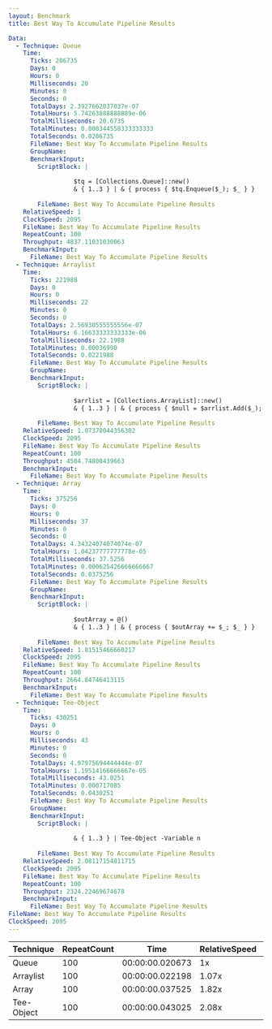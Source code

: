 ```yaml
---
layout: Benchmark
title: Best Way To Accumulate Pipeline Results

Data: 
  - Technique: Queue
    Time: 
      Ticks: 206735
      Days: 0
      Hours: 0
      Milliseconds: 20
      Minutes: 0
      Seconds: 0
      TotalDays: 2.3927662037037e-07
      TotalHours: 5.74263888888889e-06
      TotalMilliseconds: 20.6735
      TotalMinutes: 0.000344558333333333
      TotalSeconds: 0.0206735
      FileName: Best Way To Accumulate Pipeline Results
      GroupName: 
      BenchmarkInput: 
        ScriptBlock: |
          
                  $tq = [Collections.Queue]::new()
                  & { 1..3 } | & { process { $tq.Enqueue($_); $_ } }
              
        FileName: Best Way To Accumulate Pipeline Results
    RelativeSpeed: 1
    ClockSpeed: 2095
    FileName: Best Way To Accumulate Pipeline Results
    RepeatCount: 100
    Throughput: 4837.11031030063
    BenchmarkInput: 
      FileName: Best Way To Accumulate Pipeline Results
  - Technique: Arraylist
    Time: 
      Ticks: 221988
      Days: 0
      Hours: 0
      Milliseconds: 22
      Minutes: 0
      Seconds: 0
      TotalDays: 2.56930555555556e-07
      TotalHours: 6.16633333333333e-06
      TotalMilliseconds: 22.1988
      TotalMinutes: 0.00036998
      TotalSeconds: 0.0221988
      FileName: Best Way To Accumulate Pipeline Results
      GroupName: 
      BenchmarkInput: 
        ScriptBlock: |
          
                  $arrlist = [Collections.ArrayList]::new()
                  & { 1..3 } | & { process { $null = $arrlist.Add($_); $_ } }
              
        FileName: Best Way To Accumulate Pipeline Results
    RelativeSpeed: 1.07378044356302
    ClockSpeed: 2095
    FileName: Best Way To Accumulate Pipeline Results
    RepeatCount: 100
    Throughput: 4504.74800439663
    BenchmarkInput: 
      FileName: Best Way To Accumulate Pipeline Results
  - Technique: Array
    Time: 
      Ticks: 375256
      Days: 0
      Hours: 0
      Milliseconds: 37
      Minutes: 0
      Seconds: 0
      TotalDays: 4.34324074074074e-07
      TotalHours: 1.04237777777778e-05
      TotalMilliseconds: 37.5256
      TotalMinutes: 0.000625426666666667
      TotalSeconds: 0.0375256
      FileName: Best Way To Accumulate Pipeline Results
      GroupName: 
      BenchmarkInput: 
        ScriptBlock: |
          
                  $outArray = @()
                  & { 1..3 } | & { process { $outArray += $_; $_ } }
              
        FileName: Best Way To Accumulate Pipeline Results
    RelativeSpeed: 1.81515466660217
    ClockSpeed: 2095
    FileName: Best Way To Accumulate Pipeline Results
    RepeatCount: 100
    Throughput: 2664.84746413115
    BenchmarkInput: 
      FileName: Best Way To Accumulate Pipeline Results
  - Technique: Tee-Object
    Time: 
      Ticks: 430251
      Days: 0
      Hours: 0
      Milliseconds: 43
      Minutes: 0
      Seconds: 0
      TotalDays: 4.97975694444444e-07
      TotalHours: 1.19514166666667e-05
      TotalMilliseconds: 43.0251
      TotalMinutes: 0.000717085
      TotalSeconds: 0.0430251
      FileName: Best Way To Accumulate Pipeline Results
      GroupName: 
      BenchmarkInput: 
        ScriptBlock: |
           
                  & { 1..3 } | Tee-Object -Variable n 
              
        FileName: Best Way To Accumulate Pipeline Results
    RelativeSpeed: 2.08117154811715
    ClockSpeed: 2095
    FileName: Best Way To Accumulate Pipeline Results
    RepeatCount: 100
    Throughput: 2324.22469674678
    BenchmarkInput: 
      FileName: Best Way To Accumulate Pipeline Results
FileName: Best Way To Accumulate Pipeline Results
ClockSpeed: 2095
---
```





|Technique |RepeatCount|Time           |RelativeSpeed|Throughput|
|----------|-----------|---------------|-------------|----------|
|Queue     |100        |00:00:00.020673|1x           |4837.11/s |
|Arraylist |100        |00:00:00.022198|1.07x        |4504.75/s |
|Array     |100        |00:00:00.037525|1.82x        |2664.85/s |
|Tee-Object|100        |00:00:00.043025|2.08x        |2324.22/s |
